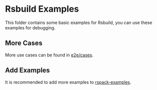 # Rsbuild Examples

This folder contains some basic examples for Rsbuild, you can use these examples for debugging.

## More Cases

More use cases can be found in [e2e/cases](../e2e/cases/).

## Add Examples

It is recommended to add more examples to [rspack-examples](https://github.com/rspack-contrib/rspack-examples).
